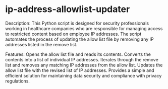 # ip-address-allowlist-updater

Description:
This Python script is designed for security professionals working in healthcare companies who are responsible for managing access to restricted content based on employee IP addresses. The script automates the process of updating the allow list file by removing any IP addresses listed in the remove list.

Features:
Opens the allow list file and reads its contents.
Converts the contents into a list of individual IP addresses.
Iterates through the remove list and removes any matching IP addresses from the allow list.
Updates the allow list file with the revised list of IP addresses.
Provides a simple and efficient solution for maintaining data security and compliance with privacy regulations.

